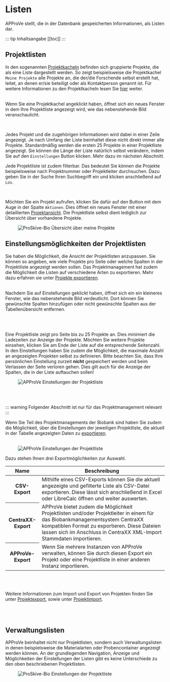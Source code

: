 # Listen

APProVe stellt, die in der Datenbank gespeicherten Informationen, als Listen dar.

::: tip Inhaltsangabe
[[toc]]
:::

## Projektlisten
In den sogenannten [Projektkacheln](administration/tiles.md) befinden sich gruppierte Projekte, die als eine Liste dargestellt werden. So zeigt beispielsweise die Projektkachel ```Meine Projekte``` alle Projekte an, die der/die Forschende selbst erstellt hat, leitet, an denen er/sie beteiligt 
oder als Kontaktperson genannt ist. Für weitere Informationen zu den Projektkacheln lesen Sie [hier](administration/tiles.md) weiter.
<br/>
<br/>
<div class="row">
    <div class="col-lg-4">
        <p>
            Wenn Sie eine Projektkachel angeklickt haben, öffnet sich ein neues Fenster in dem Ihre Projektliste angezeigt wird, wie das nebenstehende Bild veranschaulicht.
        </p>
        <br/>
        <p>
            Jedes Projekt und die zugehörigen Informationen wird dabei in einer Zeile angezeigt. Je nach Umfang der Liste beinhaltet diese nicht direkt immer alle Projekte. Standardmäßig werden die ersten 25 Projekte in einer Projektliste angezeigt. Sie können die Länge der Liste natürlich selbst verändern, indem Sie auf den <code>Einstellungen</code> Button klicken. Mehr dazu im nächsten Abschnitt.
        </p>
        <p>
            Jede Projektliste ist zudem filterbar. Das bedeutet Sie können die Projekte beispielsweise nach Projektnummer oder Projektleiter durchsuchen. Dazu geben Sie in der Suche Ihren Suchbegriff ein und klicken anschließend auf <code>Los</code>.
        </p>
         <br/>
        <p>
            Möchten Sie ein Projekt aufrufen, klicken Sie dafür auf den Button mit dem Auge in der Spalte <code>Aktionen</code>. Dies öffnet ein neues Fenster mit einer detaillierten <a href="view-project.html">Projektansicht</a>. Die Projektliste selbst dient lediglich zur Übersicht über vorhandene Projekte.
        </p>
    </div>
    <div class="col-lg-8">
        <figure>
          <div class="container">
            <label for="Entity">
               <img src="/img/navigation/myProjectsTile.png" class="float-right" alt="ProSkive-Bio Übersicht über meine Projekte">
            </label>
          </div>
        </figure>
    </div>
</div>

## Einstellungsmöglichkeiten der Projektlisten
Sie haben die Möglichkeit, die Ansicht der Projektlisten anzupassen. Sie können so angeben, wie viele Projekte pro Seite oder welche Spalten in der Projektliste angezeigt werden sollen. Das Projektmanagement hat zudem die Möglichkeit die Listen auf verschiedene Arten zu exportieren. Mehr dazu erfahren sie unter [Projekte exportieren](project-export.md).
<br/>
<br/>
<div class="row">
    <div class="col-lg-4">
        <p>
            Nachdem Sie auf Einstellungen geklickt haben, öffnet sich ein ein kleineres Fenster, wie das nebenstehende Bild verdeutlicht. Dort können Sie gewünschte Spalten hinzufügen oder nicht gewünschte Spalten aus der Tabellenübersicht entfernen. 
        </p>
        <br/>
        <br/>
        <p>
            Eine Projektliste zeigt pro Seite bis zu 25 Projekte an. Dies minimiert die Ladezeiten zur Anzeige der Projekte. Möchten Sie weitere Projekte einsehen, klicken Sie am Ende der Liste auf die entsprechende Seitenzahl. In den Einstellungen haben Sie zudem die Möglichkeit, die maximale Anzahl an angezeigten Projekten selbst zu definieren. Bitte beachten Sie, dass Ihre persönlichen Einstellung zurzeit <strong>nicht</strong> gespeichert werden und beim Verlassen der Seite verloren gehen. Dies gilt auch für die Anzeige der Spalten, die in der Liste auftauchen sollen!
        </p>
    </div>
        <div class="col-lg-8">
        <figure>
          <div class="container">
            <label for="Entity">
               <img src="/img/navigation/projectListSettings.png" class="float-right" alt="APProVe Einstellungen der Projektliste">
            </label>
          </div>
        </figure>
    </div>
</div>
<br/>
<br/>

::: warning Folgender Abschnitt ist nur für das Projektmanagement relevant
<br/>
:::

Wenn Sie Teil des Projektmanagements der Biobank sind haben Sie zudem die Möglichkeit, über die Einstellungen der jeweiligen Projektliste, die aktuell in der Tabelle angezeigten Daten zu [exportieren](project-export.md).
<br/>
<br/>
<div class="row">
     <div class="col-lg-8">
        <figure>
          <div class="container">
            <label for="Entity">
               <img src="/img/navigation/projectListSettingsAdmin.png" class="float-left" alt="APProVe Einstellungen der Projektliste">
            </label>
          </div>
        </figure>
    </div>
    <div class="col-lg-4">
        <p>
            Dazu stehen Ihnen drei Exportmöglichkeiten zur Auswahl.
        </p>
        <table class="table">
          <thead>
            <tr>
              <th scope="col">Name</th>
              <th scope="col">Beschreibung</th>
            </tr>
          </thead>
          <tbody>
            <tr>
              <th scope="row">CSV-Export</th>
              <td>Mithilfe eines CSV-Exports können Sie die aktuell angezeigte und gefilterte Liste als CSV-Datei exportieren. Diese lässt sich anschließend in Excel oder LibreCalc öffnen und weiter auswerten.</td>
            </tr>
            <tr>
              <th scope="row">CentraXX-Export</th>
              <td>APProVe bietet zudem die Möglichkeit Projektlisten und/oder Projektleiter in einem für das Biobankmanagementsystem CentraXX kompatiblen Format zu exportieren. Diese Dateien lassen sich im Anschluss in CentraXX XML-Import Stammdaten importieren.</td>
            </tr>
            <tr>
              <th scope="row">APProVe-Export</th>
              <td>Wenn Sie mehrere Instanzen von APProVe verwalten, können Sie durch diesen Export ein Projekt oder eine Projektliste in einer anderen Instanz importieren.</td>
            </tr>
          </tbody>
        </table>
        <br/>
        <br/>
    </div>
</div>

<p>
    Weitere Informationen zum Import und Export von Projekten finden Sie unter <a href="project-export.html">Projektexport</a>, sowie unter <a href="project-import.md.html">Projektimport</a>.
</p>
<br/>
<br/>

## Verwaltungslisten
APProVe beinhaltet nicht nur Projektlisten, sondern auch Verwaltungslisten in denen beispielsweise die Materialarten oder Probencontainer angezeigt werden können. An der grundlegenden Navigation, Anzeige und Möglichkeiten der Einstellungen der Listen gibt es keine Unterschiede zu den oben beschriebenen Projektlisten.
<div class="row">
    <div class="col-lg-8">
        <figure>
          <div class="container">
            <label for="Entity">
               <img src="/img/navigation/elementList.png" class="float-left" alt="ProSkive-Bio Einstellungen der Projektliste">
            </label>
          </div>
        </figure>
    </div>
     <div class="col-lg-4">
     </div>
</div>
<br/>
<br/>
